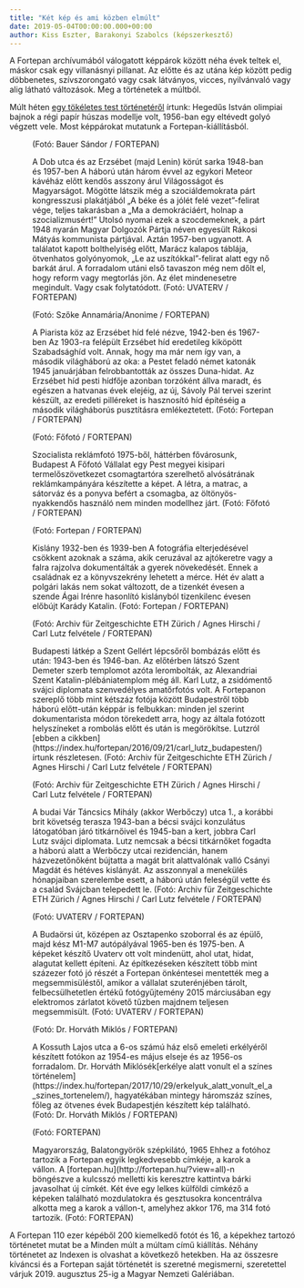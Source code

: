 ```yaml
---
title: "Két kép és ami közben elmúlt"
date: 2019-05-04T00:00:00.000+00:00
author: Kiss Eszter, Barakonyi Szabolcs (képszerkesztő)
---
```


A Fortepan archívumából válogatott képpárok között néha évek teltek el, máskor csak egy villanásnyi pillanat. Az előtte és az utána kép között pedig döbbenetes, szívszorongató vagy csak látványos, vicces, nyilvánvaló vagy alig látható változások. Meg a történetek a múltból.

Múlt héten [egy tökéletes test történetéről](https://index.hu/fortepan/2019/04/21/a_test_a_regi_papir_huszasrol_egy_eltevedt_golyo_vegzett_vele_1956-ban/) írtunk: Hegedűs István olimpiai bajnok a régi papír húszas modellje volt, 1956-ban egy eltévedt golyó végzett vele. Most képpárokat mutatunk a Fortepan-kiállításból.

<figure>
<img src="/images/27608363_1c58d771a471ddda994b03db4ceb1c52_wm.jpg" alt="" />
<figcaption>(Fotó: Bauer Sándor / FORTEPAN)</figcaption>
</figure>

<figure>
<img src="/images/27608255_8bd88e6460f0288102d37e4e3b19eae6_wm.jpg" alt="" />
<figcaption>A Dob utca és az Erzsébet (majd Lenin) körút sarka 1948-ban és 1957-ben A háború után három évvel az egykori Meteor kávéház előtt kendős asszony árul Világosságot és Magyarságot. Mögötte látszik még a szociáldemokrata párt kongresszusi plakátjából „A béke és a jólét felé vezet”-felirat vége, teljes takarásban a „Ma a demokráciáért, holnap a szocializmusért!” Utolsó nyomai ezek a szocdemeknek, a párt 1948 nyarán Magyar Dolgozók Pártja néven egyesült Rákosi Mátyás kommunista pártjával. Aztán 1957-ben ugyanott. A találatot kapott bolthelyiség előtt, Marácz kalapos táblája, ötvenhatos golyónyomok, „Le az uszítókkal”-felirat alatt egy nő barkát árul. A forradalom utáni első tavaszon még nem dőlt el, hogy reform vagy megtorlás jön. Az élet mindenesetre megindult. Vagy csak folytatódott. (Fotó: UVATERV / FORTEPAN)</figcaption>
</figure>

<figure>
<img src="/images/27608259_31e5bf33c14987cd56ddb65160fc4985_wm.jpg" alt="" />
<figcaption>(Fotó: Szőke Annamária/Anonime / FORTEPAN)</figcaption>
</figure>

<figure>
<img src="/images/27608243_723c6252ad3ba4e762e9f6452925759e_wm.jpg" alt="" />
<figcaption>A Piarista köz az Erzsébet híd felé nézve, 1942-ben és 1967-ben Az 1903-ra felépült Erzsébet híd eredetileg kiköpött Szabadsághíd volt. Annak, hogy ma már nem így van, a második világháború az oka: a Pestet feladó német katonák 1945 januárjában felrobbantották az összes Duna-hidat. Az Erzsébet híd pesti hídfője azonban torzóként állva maradt, és egészen a hatvanas évek elejéig, az új, Sávoly Pál tervei szerint készült, az eredeti pilléreket is hasznosító híd építéséig a második világháborús pusztításra emlékeztetett. (Fotó: Fortepan / FORTEPAN)</figcaption>
</figure>

<figure>
<img src="/images/27608245_ad5f701daba7748417af1da753e77500_wm.jpg" alt="" />
<figcaption>(Fotó: Főfotó / FORTEPAN)</figcaption>
</figure>

<figure>
<img src="/images/27608223_27a9a28fe43c2f3a6c6719660101eaee_wm.jpg" alt="" />
<figcaption>Szocialista reklámfotó 1975-ből, háttérben fővárosunk, Budapest A Főfotó Vállalat egy Pest megyei kisipari termelőszövetkezet csomagtartóra szerelhető alvósátrának reklámkampányára készítette a képet. A létra, a matrac, a sátorváz és a ponyva befért a csomagba, az öltönyös-nyakkendős használó nem minden modellhez járt. (Fotó: Főfotó / FORTEPAN)</figcaption>
</figure>

<figure>
<img src="/images/27608241_4b798e246fa8a38073411ed3810ba63d_wm.jpg" alt="" />
<figcaption>(Fotó: Fortepan / FORTEPAN)</figcaption>
</figure>

<figure>
<img src="/images/27608227_35892b6a16dc33893d062d0037f8ab27_wm.jpg" alt="" />
<figcaption>Kislány 1932-ben és 1939-ben A fotográfia elterjedésével csökkent azoknak a száma, akik ceruzával az ajtókeretre vagy a falra rajzolva dokumentálták a gyerek növekedését. Ennek a családnak ez a könyvszekrény lehetett a mérce. Hét év alatt a polgári lakás nem sokat változott, de a tizenkét évesen a szende Ágai Irénre hasonlító kislányból tizenkilenc évesen előbújt Karády Katalin. (Fotó: Fortepan / FORTEPAN)</figcaption>
</figure>

<figure>
<img src="/images/27608237_2609d981b41243917203c4bc185c45b0_wm.jpg" alt="" />
<figcaption>(Fotó: Archiv für Zeitgeschichte ETH Zürich / Agnes Hirschi / Carl Lutz felvétele / FORTEPAN)</figcaption>
</figure>

<figure>
<img src="/images/27608229_b6abbd1e9459e682f1fb1a74ed6f85b1_wm.jpg" alt="" />
<figcaption>Budapesti látkép a Szent Gellért lépcsőről bombázás előtt és után: 1943-ben és 1946-ban. Az előtérben látszó Szent Demeter szerb templomot azóta lerombolták, az Alexandriai Szent Katalin-plébániatemplom még áll. Karl Lutz, a zsidómentő svájci diplomata szenvedélyes amatőrfotós volt. A Fortepanon szereplő több mint kétszáz fotója között Budapestről több háború előtt-után képpár is felbukkan: minden jel szerint dokumentarista módon törekedett arra, hogy az általa fotózott helyszíneket a rombolás előtt és után is megörökítse. Lutzról [ebben a cikkben](https://index.hu/fortepan/2016/09/21/carl_lutz_budapesten/) írtunk részletesen. (Fotó: Archiv für Zeitgeschichte ETH Zürich / Agnes Hirschi / Carl Lutz felvétele / FORTEPAN)</figcaption>
</figure>

<figure>
<img src="/images/27608257_f8e3595deaf5fd34490d404512c04dde_wm.jpg" alt="" />
<figcaption>(Fotó: Archiv für Zeitgeschichte ETH Zürich / Agnes Hirschi / Carl Lutz felvétele / FORTEPAN)</figcaption>
</figure>

<figure>
<img src="/images/27608221_c8977a2781400a4529559d138037469d_wm.jpg" alt="" />
<figcaption>A budai Vár Táncsics Mihály (akkor Werbőczy) utca 1., a korábbi brit követség terasza 1943-ban a bécsi svájci konzulátus látogatóban járó titkárnőivel és 1945-ban a kert, jobbra Carl Lutz svájci diplomata. Lutz nemcsak a bécsi titkárnőket fogadta a háború alatt a Werbőczy utcai rezidencián, hanem házvezetőnőként bújtatta a magát brit alattvalónak valló Csányi Magdát és hétéves kislányát. Az asszonnyal a menekülés hónapjaiban szerelembe esett, a háború után feleségül vette és a család Svájcban telepedett le. (Fotó: Archiv für Zeitgeschichte ETH Zürich / Agnes Hirschi / Carl Lutz felvétele / FORTEPAN)</figcaption>
</figure>

<figure>
<img src="/images/27608239_780e3022bcce8b9697e5fde93f07ae1f_wm.jpg" alt="" />
<figcaption>(Fotó: UVATERV / FORTEPAN)</figcaption>
</figure>

<figure>
<img src="/images/27608235_1a568c9732633f78a6528bc9131cdd9f_wm.jpg" alt="" />
<figcaption>A Budaörsi út, középen az Osztapenko szoborral és az épülő, majd kész M1-M7 autópályával 1965-ben és 1975-ben. A képeket készítő Uvaterv ott volt mindenütt, ahol utat, hidat, alagutat kellett építeni. Az építkezéseken készített több mint százezer fotó jó részét a Fortepan önkéntesei mentették meg a megsemmisüléstől, amikor a vállalat szuterénjében tárolt, felbecsülhetetlen értékű fotógyűjtemény 2015 márciusában egy elektromos zárlatot követő tűzben majdnem teljesen megsemmisült. (Fotó: UVATERV / FORTEPAN)</figcaption>
</figure>

<figure>
<img src="/images/27608231_2f4b3d75e5c39d0612a41a5ed14c6430_wm.jpg" alt="" />
<figcaption>(Fotó: Dr. Horváth Miklós / FORTEPAN)</figcaption>
</figure>

<figure>
<img src="/images/27608233_af25aec14abec879fc5ef78d0afbee16_wm.jpg" alt="" />
<figcaption>A Kossuth Lajos utca a 6-os számú ház első emeleti erkélyéről készített fotókon az 1954-es május elseje és az 1956-os forradalom. Dr. Horváth Miklósék[erkélye alatt vonult el a színes történelem](https://index.hu/fortepan/2017/10/29/erkelyuk_alatt_vonult_el_a_szines_tortenelem/), hagyatékában mintegy háromszáz színes, főleg az ötvenes évek Budapestjén készített kép található. (Fotó: Dr. Horváth Miklós / FORTEPAN)</figcaption>
</figure>

<figure>
<img src="/images/27608219_2406d9650285f5d74094bae413053c0f_wm.jpg" alt="" />
<figcaption>(Fotó: FORTEPAN)</figcaption>
</figure>

<figure>
<img src="/images/27608261_1725a803bb513c4511f15d797a384ef4_wm.jpg" alt="" />
<figcaption>Magyarország, Balatongyörök szépkilátó, 1965 Ehhez a fotóhoz tartozik a Fortepan egyik legkedvesebb címkéje, a karok a vállon. A [fortepan.hu](http://fortepan.hu/?view=all)-n böngészve a kulcsszó melletti kis keresztre kattintva bárki javasolhat új címkét. Két éve egy lelkes külföldi címkéző a képeken található mozdulatokra és gesztusokra koncentrálva alkotta meg a karok a vállon-t, amelyhez akkor 176, ma 314 fotó tartozik. (Fotó: FORTEPAN)</figcaption>
</figure>

A Fortepan 110 ezer képéből 200 kiemelkedő fotót és 16, a képekhez tartozó történetet mutat be a Minden múlt a múltam című kiállítás. Néhány történetet az Indexen is olvashat a következő hetekben. Ha az összesre kíváncsi és a Fortepan saját történetét is szeretné megismerni, szeretettel várjuk 2019. augusztus 25-ig a Magyar Nemzeti Galériában.
